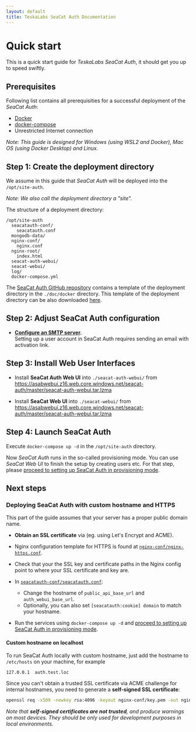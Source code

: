 ```yaml
---
layout: default
title: TeskaLabs SeaCat Auth Documentation
---
```


# Quick start

This is a quick start guide for _TeskaLabs SeaCat Auth_, it should get you up to speed swiftly.


## Prerequisites

Following list contains all prerequisities for a successful deployment of the _SeaCat Auth_:

* [Docker](https://www.docker.com)
* [docker-compose](https://docs.docker.com/compose/)
* Unrestricted Internet connection

_Note: This guide is designed for Windows (using WSL2 and Docker), Mac OS (using Docker Desktop) and Linux._


## Step 1: Create the deployment directory

We assume in this guide that _SeaCat Auth_ will be deployed into the `/opt/site-auth`.

_Note: We also call the deployment directory a "site"._

The structure of a deployment directory:

```
/opt/site-auth
  seacatauth-conf/
    seacatauth.conf
  mongodb-data/
  nginx-conf/
    nginx.conf
  nginx-root/
    index.html
  seacat-auth-webui/
  seacat-webui/
  log/
  docker-compose.yml
```

The [SeaCat Auth GitHub repository](https://github.com/TeskaLabs/seacat-auth) contains a template of the deployment directory in the `./doc/docker` directory.
This template of the deployment directory can be also downloaded [here](https://nightly.link/TeskaLabs/seacat-auth/workflows/ci/main/seacat-auth-docker-starter.zip).


## Step 2: Adjust SeaCat Auth configuration

  - **[Configure an SMTP server](../config/mail-server).**  
    Setting up a user account in SeaCat Auth requires sending an email with activation link.


## Step 3: Install Web User Interfaces

- Install **SeaCat Auth Web UI** into `./seacat-auth-webui/` from https://asabwebui.z16.web.core.windows.net/seacat-auth/master/seacat-auth-webui.tar.lzma 

- Install **SeaCat Web UI** into `./seacat-webui/` from https://asabwebui.z16.web.core.windows.net/seacat-auth/master/seacat-auth-webui.tar.lzma 


## Step 4: Launch SeaCat Auth

Execute `docker-compose up -d` in the `/opt/site-auth` directory.

Now _SeaCat Auth_ runs in the so-called provisioning mode.
You can use _SeaCat Web UI_ to finish the setup by creating users etc.
For that step, please [proceed to setting up SeaCat Auth in provisioning mode](../config/provisioning).


## Next steps

### Deploying SeaCat Auth with custom hostname and HTTPS

This part of the guide assumes that your server has a proper public domain name.

- **Obtain an SSL certificate** via (eg. using Let's Encrypt and ACME).

- Nginx configuration template for HTTPS is found at [`nginx-conf/nginx-https.conf`](https://github.com/TeskaLabs/seacat-auth/tree/main/doc/docker/nginx-conf/nginx-https.conf).

- Check that your the SSL key and certificate paths in the Nginx config point to where your SSL certificate and key are.

- In [`seacatauth-conf/seacatauth.conf`](https://github.com/TeskaLabs/seacat-auth/tree/main/doc/docker/seacatauth-conf/seacatauth.conf):
  - Change the hostname of `public_api_base_url` and `auth_webui_base_url`.
  - Optionally, you can also set `[seacatauth:cookie] domain` to match your hostname.

- Run the services using `docker-compose up -d` and [proceed to setting up SeaCat Auth in provisioning mode](../config/provisioning).


#### Custom hostname on localhost

To run SeaCat Auth locally with custom hostname, just add the hostname to `/etc/hosts` on your machine, for example

```
127.0.0.1  auth.test.loc
```

Since you can't obtain a trusted SSL certificate via ACME challenge for internal hostnames, 
you need to generate a **self-signed SSL certificate**:

```sh
openssl req -x509 -newkey rsa:4096 -keyout nginx-conf/key.pem -out nginx-conf/cert.pem -days 365 -nodes
```

*Note that **self-signed certificates are not trusted**, and produce warnings on most devices.*
*They should be only used for development purposes in local environments.*
